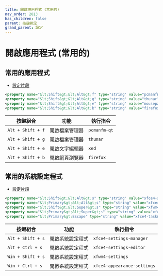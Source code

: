 ```yaml
---
title: 開啟應用程式 (常用的)
nav_order: 2013
has_children: false
parent: 按鍵綁定
grand_parent: 設定
---
```



# 開啟應用程式 (常用的)


## 常用的應用程式

* [設定片段](https://github.com/samwhelp/linuxmint-xfce-adjustment/blob/main/prototype/main/xfce-config/Main/asset/overlay/etc/skel/.config/xfce4/xfconf/xfce-perchannel-xml/xfce4-keyboard-shortcuts.xml#L75-L78)

``` xml
<property name="&lt;Shift&gt;&lt;Alt&gt;f" type="string" value="pcmanfm-qt"/>
<property name="&lt;Shift&gt;&lt;Alt&gt;g" type="string" value="thunar"/>
<property name="&lt;Shift&gt;&lt;Alt&gt;e" type="string" value="mousepad"/>
<property name="&lt;Shift&gt;&lt;Alt&gt;b" type="string" value="firefox"/>
```

| 按鍵組合          | 功能           | 執行指令     |
| ----------------- | -------------- | ------------ |
| `Alt + Shift + f` | 開啟檔案管理器 | `pcmanfm-qt` |
| `Alt + Shift + g` | 開啟檔案管理器 | `thunar`     |
| `Alt + Shift + e` | 開啟文字編輯器 | `xed`   |
| `Alt + Shift + b` | 開啟網頁瀏覽器 | `firefox`    |



## 常用的系統設定程式

* [設定片段](https://github.com/samwhelp/linuxmint-xfce-adjustment/blob/main/prototype/main/xfce-config/Main/asset/overlay/etc/skel/.config/xfce4/xfconf/xfce-perchannel-xml/xfce4-keyboard-shortcuts.xml#L55-L59)

``` xml
<property name="&lt;Shift&gt;&lt;Alt&gt;s" type="string" value="xfce4-settings-manager"/>
<property name="&lt;Primary&gt;&lt;Alt&gt;s" type="string" value="xfce4-settings-editor"/>
<property name="&lt;Shift&gt;&lt;Super&gt;s" type="string" value="xfwm4-settings"/>
<property name="&lt;Primary&gt;&lt;Super&gt;s" type="string" value="xfce4-appearance-settings"/>
<property name="&lt;Primary&gt;Escape" type="string" value="xfce4-taskmanager"/>
```

| 按鍵組合          | 功能           | 執行指令     |
| ----------------- | -------------- | ------------ |
| `Alt + Shift + s` | 開啟系統設定程式 | `xfce4-settings-manager` |
| `Alt + Ctrl + s`  | 開啟系統設定程式 | `xfce4-settings-editor`     |
| `Win + Shift + s` | 開啟系統設定程式 | `xfwm4-settings`   |
| `Win + Ctrl + s`  | 開啟系統設定程式 | `xfce4-appearance-settings`    |
